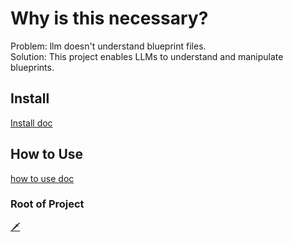 # Why is this necessary?

Problem: llm doesn't understand blueprint files.  
Solution: This project enables LLMs to understand and manipulate blueprints.

## Install
[Install doc](docs/install.md)

## How to Use
[how to use doc](docs/howtouse.md)












### Root of Project
[🗡](https://github.com/LSG7/NorthStar/blob/main/README.md)
